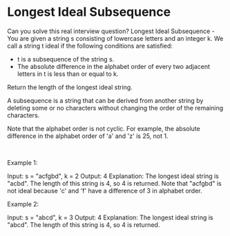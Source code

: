 # Longest Ideal Subsequence

Can you solve this real interview question? Longest Ideal Subsequence - You are given a string s consisting of lowercase letters and an integer k. We call a string t ideal if the following conditions are satisfied:

 * t is a subsequence of the string s.
 * The absolute difference in the alphabet order of every two adjacent letters in t is less than or equal to k.

Return the length of the longest ideal string.

A subsequence is a string that can be derived from another string by deleting some or no characters without changing the order of the remaining characters.

Note that the alphabet order is not cyclic. For example, the absolute difference in the alphabet order of 'a' and 'z' is 25, not 1.

 

Example 1:


Input: s = "acfgbd", k = 2
Output: 4
Explanation: The longest ideal string is "acbd". The length of this string is 4, so 4 is returned.
Note that "acfgbd" is not ideal because 'c' and 'f' have a difference of 3 in alphabet order.

Example 2:


Input: s = "abcd", k = 3
Output: 4
Explanation: The longest ideal string is "abcd". The length of this string is 4, so 4 is returned.